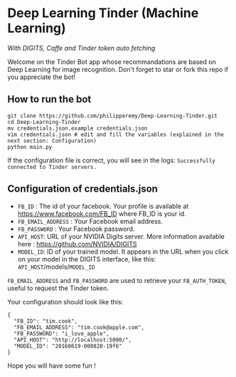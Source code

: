 # Deep Learning Tinder (Machine Learning)
*With DIGITS, Caffe and Tinder token auto fetching*

Welcome on the Tinder Bot app whose recommandations are based on Deep Learning for image recognition. Don't forget to star or fork this repo if you appreciate the bot! 


## How to run the bot
```
git clone https://github.com/philipperemy/Deep-Learning-Tinder.git
cd Deep-Learning-Tinder
mv credentials.json.example credentials.json
vim credentials.json # edit and fill the variables (explained in the next section: Configuration)
python main.py
```

If the configuration file is correct, you will see in the logs: `Successfully connected to Tinder servers.`

## Configuration of credentials.json

- `FB_ID` : The id of your facebook. Your profile is available at https://www.facebook.com/FB_ID where FB_ID is your id.
- `FB_EMAIL_ADDRESS` : Your Facebook email address.
- `FB_PASSWORD` : Your Facebook password.
- `API_HOST`: URL of your NVIDIA Digits server. More information available here : https://github.com/NVIDIA/DIGITS
- `MODEL_ID`: ID of your trained model. It appears in the URL when you click on your model in the DIGITS interface, like this: `API_HOST`/models/`MODEL_ID`

`FB_EMAIL_ADDRESS` and `FB_PASSWORD` are used to retrieve your `FB_AUTH_TOKEN`, useful to request the Tinder token. 

Your configuration should look like this:

```
{
  "FB_ID": "tim.cook",
  "FB_EMAIL_ADDRESS": "tim.cook@apple.com",
  "FB_PASSWORD": "i_love_apple",
  "API_HOST": "http://localhost:5000/",
  "MODEL_ID": "20160619-000820-19f6"
}
```

Hope you will have some fun !
